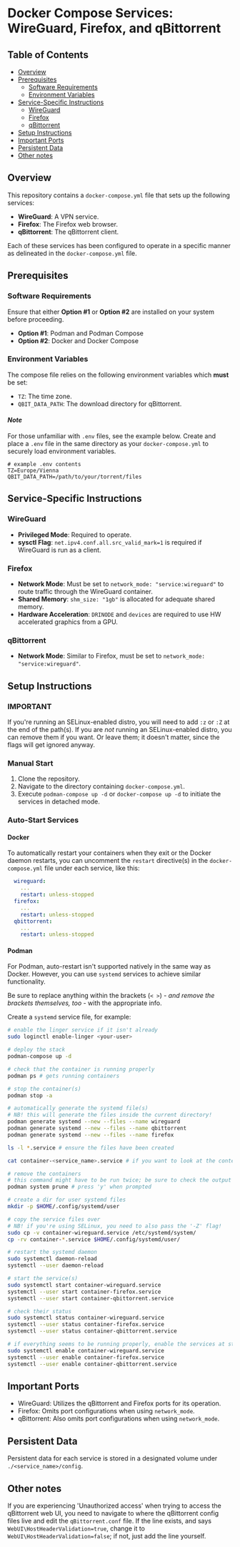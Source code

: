 # Docker Compose Services: WireGuard, Firefox, and qBittorrent

## Table of Contents

- [Overview](#overview)
- [Prerequisites](#prerequisites)
  - [Software Requirements](#software-requirements)
  - [Environment Variables](#environment-variables)
- [Service-Specific Instructions](#service-specific-instructions)
  - [WireGuard](#wireguard)
  - [Firefox](#firefox)
  - [qBittorrent](#qbittorrent)
- [Setup Instructions](#setup-instructions)
- [Important Ports](#important-ports)
- [Persistent Data](#persistent-data)
- [Other notes](#other-notes)

## Overview

This repository contains a `docker-compose.yml` file that sets up the following services:

- **WireGuard**: A VPN service.
- **Firefox**: The Firefox web browser.
- **qBittorrent**: The qBittorrent client.

Each of these services has been configured to operate in a specific manner as delineated in the `docker-compose.yml` file.

## Prerequisites

### Software Requirements

Ensure that either **Option #1** or **Option #2** are installed on your system before proceeding.

- **Option #1**: Podman and Podman Compose
- **Option #2**: Docker and Docker Compose

### Environment Variables

The compose file relies on the following environment variables which **must** be set:

- `TZ`: The time zone.
- `QBIT_DATA_PATH`: The download directory for qBittorrent.

#### *Note*

For those unfamiliar with `.env` files, see the example below. Create and place a `.env` file in the same directory as your `docker-compose.yml` to securely load environment variables.

```env
# example .env contents
TZ=Europe/Vienna
QBIT_DATA_PATH=/path/to/your/torrent/files
```

## Service-Specific Instructions

### WireGuard

- **Privileged Mode**: Required to operate.
- **sysctl Flag**: `net.ipv4.conf.all.src_valid_mark=1` is required if WireGuard is run as a client.
  
### Firefox

- **Network Mode**: Must be set to `network_mode: "service:wireguard"` to route traffic through the WireGuard container.
- **Shared Memory**: `shm_size: "1gb"` is allocated for adequate shared memory.
- **Hardware Acceleration**: `DRINODE` and `devices` are required to use HW accelerated graphics from a GPU.

### qBittorrent

- **Network Mode**: Similar to Firefox, must be set to `network_mode: "service:wireguard"`.

## Setup Instructions

### IMPORTANT
If you're running an SELinux-enabled distro, you will need to add `:z` or `:Z` at the end of the path(s).
If you are *not* running an SELinux-enabled distro, you can remove them if you want. Or leave them; it doesn't matter, since the flags will get ignored anyway.

### Manual Start

1. Clone the repository.
2. Navigate to the directory containing `docker-compose.yml`.
3. Execute `podman-compose up -d` or `docker-compose up -d` to initiate the services in detached mode.

### Auto-Start Services

#### Docker
To automatically restart your containers when they exit or the Docker daemon restarts, you can uncomment the `restart` directive(s) in the `docker-compose.yml` file under each service, like this:

```yaml
  wireguard:
    ...
    restart: unless-stopped
  firefox:
    ...
    restart: unless-stopped
  qbittorrent:
    ...
    restart: unless-stopped
```

#### Podman
For Podman, auto-restart isn't supported natively in the same way as Docker. However, you can use `systemd` services to achieve similar functionality.

Be sure to replace anything within the brackets (`< >`) - *and remove the brackets themselves, too* - with the appropriate info.

Create a `systemd` service file, for example:

```bash
# enable the linger service if it isn't already
sudo loginctl enable-linger <your-user>

# deploy the stack
podman-compose up -d

# check that the container is running properly
podman ps # gets running containers

# stop the container(s)
podman stop -a

# automatically generate the systemd file(s)
# NB! this will generate the files inside the current directory!
podman generate systemd --new --files --name wireguard
podman generate systemd --new --files --name qbittorrent
podman generate systemd --new --files --name firefox

ls -l *.service # ensure the files have been created

cat container-<service_name>.service # if you want to look at the contents

# remove the containers
# this command might have to be run twice; be sure to check the output after the first run
podman system prune # press 'y' when prompted

# create a dir for user systemd files
mkdir -p $HOME/.config/systemd/user

# copy the service files over
# NB! if you're using SELinux, you need to also pass the '-Z' flag!
sudo cp -v container-wireguard.service /etc/systemd/system/
cp -rv container-*.service $HOME/.config/systemd/user/

# restart the systemd daemon
sudo systemctl daemon-reload
systemctl --user daemon-reload

# start the service(s)
sudo systemctl start container-wireguard.service
systemctl --user start container-firefox.service
systemctl --user start container-qbittorrent.service

# check their status
sudo systemctl status container-wireguard.service
systemctl --user status container-firefox.service
systemctl --user status container-qbittorrent.service

# if everything seems to be running properly, enable the services at startup
sudo systemctl enable container-wireguard.service
systemctl --user enable container-firefox.service
systemctl --user enable container-qbittorrent.service
```

## Important Ports

- WireGuard: Utilizes the qBittorrent and Firefox ports for its operation.
- Firefox: Omits port configurations when using `network_mode`.
- qBittorrent: Also omits port configurations when using `network_mode`.

## Persistent Data

Persistent data for each service is stored in a designated volume under `./<service_name>/config`.

## Other notes
If you are experiencing 'Unauthorized access' when trying to access the qBittorrent web UI, you need to navigate to where the qBittorrent config files live and edit the `qBittorrent.conf` file.
If the line exists, and says `WebUI\HostHeaderValidation=true`, change it to `WebUI\HostHeaderValidation=false`; if not, just add the line yourself.